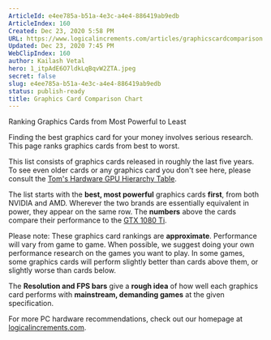 ```yaml
---
ArticleId: e4ee785a-b51a-4e3c-a4e4-886419ab9edb
ArticleIndex: 160
Created: Dec 23, 2020 5:58 PM
URL: https://www.logicalincrements.com/articles/graphicscardcomparison
Updated: Dec 23, 2020 7:45 PM
WebClipIndex: 160
author: Kailash Vetal
hero: 1_itpAdE6O7ldkLqBqvW2ZTA.jpeg
secret: false
slug: e4ee785a-b51a-4e3c-a4e4-886419ab9edb
status: publish-ready
title: Graphics Card Comparison Chart
---
```

Ranking Graphics Cards from Most Powerful to Least

Finding the best graphics card for your money involves serious research. This page ranks graphics cards from best to worst.

This list consists of graphics cards released in roughly the last five years. To see even older cards or any graphics card you don't see here, please consult the [Tom's Hardware GPU Hierarchy Table](http://www.tomshardware.com/reviews/gpu-hierarchy,4388.html).

The list starts with the **best, most powerful** graphics cards **first**, from both NVIDIA and AMD. Wherever the two brands are essentially equivalent in power, they appear on the same row. The **numbers** above the cards compare their performance to the [GTX 1080 Ti](https://www.amazon.com/dp/B06XH2P8DD/?tag=li-org-guide-gpucomparison-us-20).

Please note: These graphics card rankings are **approximate**. Performance will vary from game to game. When possible, we suggest doing your own performance research on the games you want to play. In some games, some graphics cards will perform slightly better than cards above them, or slightly worse than cards below.

The **Resolution and FPS bars** give a **rough idea** of how well each graphics card performs with **mainstream, demanding games** at the given specification.

For more PC hardware recommendations, check out our homepage at [logicalincrements.com](http://www.logicalincrements.com/).
